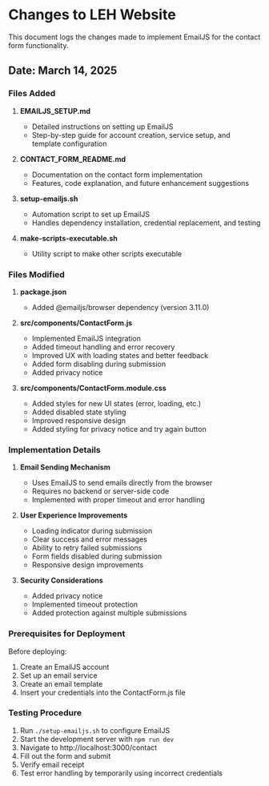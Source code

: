 # Changes to LEH Website

This document logs the changes made to implement EmailJS for the contact form functionality.

## Date: March 14, 2025

### Files Added

1. **EMAILJS_SETUP.md**
   - Detailed instructions on setting up EmailJS
   - Step-by-step guide for account creation, service setup, and template configuration

2. **CONTACT_FORM_README.md**
   - Documentation on the contact form implementation
   - Features, code explanation, and future enhancement suggestions

3. **setup-emailjs.sh**
   - Automation script to set up EmailJS
   - Handles dependency installation, credential replacement, and testing

4. **make-scripts-executable.sh**
   - Utility script to make other scripts executable

### Files Modified

1. **package.json**
   - Added @emailjs/browser dependency (version 3.11.0)

2. **src/components/ContactForm.js**
   - Implemented EmailJS integration
   - Added timeout handling and error recovery
   - Improved UX with loading states and better feedback
   - Added form disabling during submission
   - Added privacy notice

3. **src/components/ContactForm.module.css**
   - Added styles for new UI states (error, loading, etc.)
   - Added disabled state styling
   - Improved responsive design
   - Added styling for privacy notice and try again button

### Implementation Details

1. **Email Sending Mechanism**
   - Uses EmailJS to send emails directly from the browser
   - Requires no backend or server-side code
   - Implemented with proper timeout and error handling

2. **User Experience Improvements**
   - Loading indicator during submission
   - Clear success and error messages
   - Ability to retry failed submissions
   - Form fields disabled during submission
   - Responsive design improvements

3. **Security Considerations**
   - Added privacy notice
   - Implemented timeout protection
   - Added protection against multiple submissions

### Prerequisites for Deployment

Before deploying:
1. Create an EmailJS account
2. Set up an email service
3. Create an email template
4. Insert your credentials into the ContactForm.js file

### Testing Procedure

1. Run `./setup-emailjs.sh` to configure EmailJS
2. Start the development server with `npm run dev`
3. Navigate to http://localhost:3000/contact
4. Fill out the form and submit
5. Verify email receipt
6. Test error handling by temporarily using incorrect credentials
